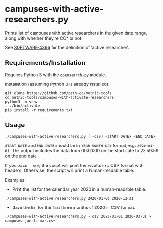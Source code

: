 # campuses-with-active-researchers.py

Prints list of campuses with active researchers in the given date range, along with whether they're CC* or not.

See [SOFTWARE-4396](https://opensciencegrid.atlassian.net/browse/SOFTWARE-4396) for the definition of 'active researcher'.


## Requirements/Installation

Requires Python 3 with the `opensearch-py` module.

Installation (assuming Python 3 is already installed):
```
git clone https://github.com/path-cc/metric-tools
cd metric-tools/campuses-with-activate-researchers
python3 -m venv .
. ./bin/activate
pip install -r requirements.txt
```

## Usage

```
./campuses-with-active-researchers.py [--csv] <START DATE> <END DATE>
```
`START DATE` and `END DATE` should be in `YEAR-MONTH-DAY` format, e.g. `2020-01-01`.
The output includes the data from 00:00:00 on the start date to 23:59:59 on the end date.

If you pass `--csv`, the script will print the results in a CSV format with headers.
Otherwise, the script will print a human-readable table.

Examples:

* Print the list for the calendar year 2020 in a human-readable table:
```
./campuses-with-active-researchers.py 2020-01-01 2020-12-31
```

* Save the list for the first three months of 2020 in CSV format:
```
./campuses-with-active-researchers.py --csv 2020-01-01 2020-03-31 > campuses-jan-to-mar.csv
```

